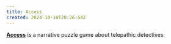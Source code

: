 ```yaml
---
title: Access
created: 2024-10-10T20:26:54Z
---
```


**[Access](https://exodrifter.itch.io/access)** is a narrative puzzle game about telepathic detectives.
